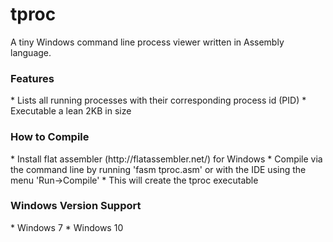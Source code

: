 # tproc
A tiny Windows command line process viewer written in Assembly language.

<h3>Features</h3>
* Lists all running processes with their corresponding process id (PID)
* Executable a lean 2KB in size

<h3>How to Compile</h3>
* Install flat assembler (http://flatassembler.net/) for Windows
* Compile via the command line by running 'fasm tproc.asm' or with the IDE using the menu 'Run->Compile'
* This will create the tproc executable

<h3>Windows Version Support</h3>
* Windows 7
* Windows 10
